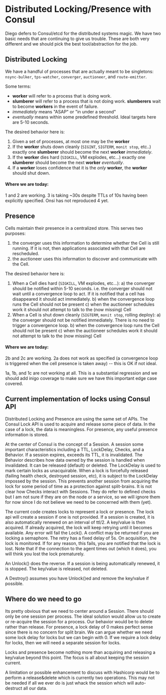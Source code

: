 # Distributed Locking/Presence with Consul

Diego defers to Consul/etcd for the distributed systems magic.  We have two basic needs that are continuing to give us trouble.  These are both very different and we should pick the best tool/abstraction for the job.

## Distributed Locking

We have a handful of processes that are actually meant to be singletons: `nsync-bulker`, `tps-watcher`, `converger`, `auctioneer`, and `route-emitter`.

Some terms:

- **worker** will refer to a process that is doing work.
- **slumberer** will refer to a process that is not doing work.  **slumberers** wait to become **workers** in the event of failure.
- *immediately* means "ASAP" or "in under a second"
- *eventually* means within some predefined threshold.  Ideal targets here are 5-10 seconds.

The desired behavior here is:

1. Given a set of processes, at most one may be the **worker**
2. If the **worker** shuts down cleanly (`SIGINT`, `SIGTERM`, `monit stop`, etc..) exactly one **slumberer** should become the next **worker** *immediately*.
3. If the **worker** dies hard (`SIGKILL`, VM explodes, etc...) exactly one **slumberer** should become the next **worker** *eventually*.
4. If a **worker** loses confidence that it is the *only* **worker**, the **worker** should shut down.

#### Where we are today:

1 and 2 are working.  3 is taking ~30s despite TTLs of 10s having been explicitly specified.  Onsi has not reproduced 4 yet.

## Presence

Cells maintain their presence in a centralized store.  This serves two purposes:
1. the converger uses this information to determine whether the Cell is still running.  If it is not, then applications associated with that Cell are rescheduled.
2. the auctioneer uses this information to discover and communicate with the Cell.

The desired behavior here is:

1. When a Cell dies hard (`SIGKILL`, VM explodes, etc...):
    a) the converger should be notified within 5-10 seconds. i.e. the converger should not wait until a convergence loop to act.  If it is notified that a cell has disappeared it should act immediately.
    b) when the convergence loop runs the Cell should not be present
    c) when the auctioneer schedules work it should not attempt to talk to the (now missing) Cell
2. When a Cell is shut down cleanly (`SIGTERM`, `monit stop`, rolling deploy):
    a) the converger should not be notified immediately.  There is no need to trigger a convergence loop.
    b) when the convergence loop runs the Cell should not be present
    c) when the auctioneer schedules work it should not attempt to talk to the (now missing) Cell
    
#### Where we are today:

2b and 2c are working.  2a does not work as specified (a convergence loop is triggered when the cell presence is taken away) -- this is OK if not ideal.

1a, 1b, and 1c are not working at all.  This is a substantial regression and we should add inigo coverage to make sure we have this important edge case covered.

## Current implementation of locks using Consul API

Distributed Locking and Presence are using the same set of APIs. The Consul Lock API is used to acquire and release some piece of data. In the case of a lock, the data is meaningless. For presence, any useful presence information is stored.

At the center of Consul is the concept of a Session. A session some important characteristics including a TTL, LockDelay, Checks, and a Behavior. 
If a session expires, exceeds its TTL, it is invalidated. 
The Behavior describes how data owned by the session is handled when invalidated. It can be released (default) or deleted. 
The LockDelay is used to mark certain locks as unacquirable. When a lock is forcefully released (failing health check, destroyed session, etc), it is subject to the LockDelay impossed by the session. This prevents another session from acquiring the lock for some period of time as a protection against split-brains.
It is not clear how Checks interact with Sessions. They do refer to defined checks but I am not sure if they are on the node or a service, so we will ignore them for now since I do not believe we need to be concerned with them (yet).

The current code creates locks to represent a lock or presence. The lock api will create a session if one is not provided. If a session is created, it is also automatically renewed on an interval of ttl/2. A key/value is then acquired. If already acquired, the lock will keep retrying until it becomes available. Any error will fail the Lock(). A conflict may be returned if you are locking a semaphore. The retry has a fixed delay of 5s. On acquisition, the lock is monitored. If for any reason, this fails, you are notified that the lock is lost. Note that if the connection to the agent times out (which it does), you will think you lost the lock prematurely.

An Unlock() does the reverse. If a session is being automatically renewed, it is stopped. The key/value is released, not deleted.

A Destroy() assumes you have Unlock()ed and remove the key/value if possible.

## Where do we need to go

Its pretty obvious that we need to center around a Session. There should only be one session per process. The ideal solution would allow us to create or re-acquire the session for a process. Our behavior would be to delete rather than release. For presence, a lock delay of 0 makes perfect sense since there is no concern for split brain. We can argue whether we need some lock delay for locks but we can begin with 0. If we require a lock delay for locks, then we will need a separate session for locks.

Locks and presence become nothing more than acquiring and releasing a key/value beyond this point. The focus is all about keeping the session current.

A limitation or possible enhancement to discuss with Hashicorp would be to perform a release&delete which is currently two operations. This may not be needed if all we ever do is just whack the session which will auto-destruct all our data.


